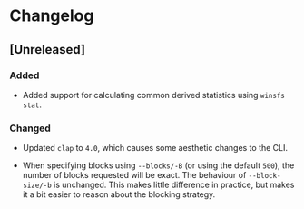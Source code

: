 # Changelog

## [Unreleased]

### Added 

- Added support for calculating common derived statistics using `winsfs stat`.

### Changed

- Updated `clap` to `4.0`, which causes some aesthetic changes to the CLI.

- When specifying blocks using `--blocks/-B` (or using the default `500`), the number of blocks requested will be exact. The behaviour of `--block-size/-b` is unchanged. This makes little difference in practice, but makes it a bit easier to reason about the blocking strategy.
